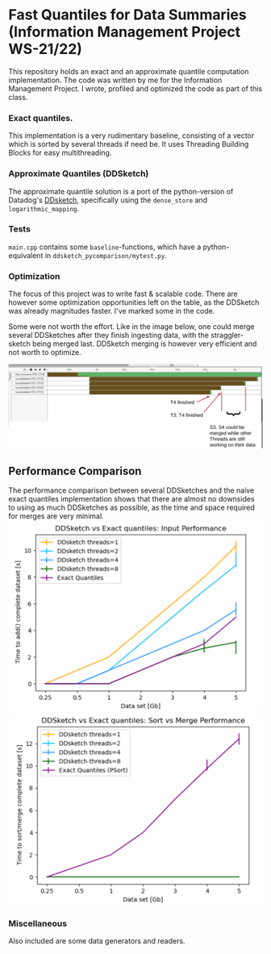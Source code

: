 # Fast Quantiles for Data Summaries (Information Management Project WS-21/22)

This repository holds an exact and an approximate quantile computation implementation.
The code was written by me for the Information Management Project.
I wrote, profiled and optimized the code as part of this class.
### Exact quantiles.
This implementation is a very rudimentary baseline, consisting of a vector which is sorted by several threads if need be.
It uses Threading Building Blocks for easy multithreading.
### Approximate Quantiles (DDSketch)
The approximate quantile solution is a port of the python-version of Datadog's [DDsketch](https://github.com/DataDog/sketches-py), 
specifically using the `dense_store` and `logarithmic_mapping`.

### Tests
`main.cpp` contains some `baseline`-functions, which have a python-equivalent in `ddsketch_pycomparison/mytest.py`.
### Optimization
The focus of this project was to write fast & scalable code.
There are however some optimization opportunities left on the table, as the DDSketch was already magnitudes faster.
I've marked some in the code.

Some were not worth the effort. Like in the image below, one could merge several DDSketches after they finish ingesting data, with the straggler-sketch being merged last.
DDSketch merging is however very efficient and not worth to optimize.

![profiling](performance_opportunities.png)


## Performance Comparison
The performance comparison between several DDSketches and the naive exact quantiles implementation shows that there are almost no downsides to using as much DDSketches as possible, as the time and space required for merges are very minimal.
![ingest](ingest_performance.png)
![sort_merge](sort_merge.png)

### Miscellaneous
Also included are some data generators and readers.
